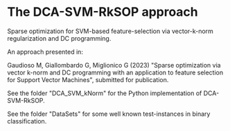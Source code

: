 # The DCA-SVM-RkSOP approach
Sparse optimization for SVM-based feature-selection via vector-k-norm regularization and DC programming.

An approach presented in:

Gaudioso M, Giallombardo G, Miglionico G (2023) "Sparse optimization via vector k-norm and DC programming with an application to feature selection for Support Vector Machines", submitted for publication.

See the folder "DCA_SVM_kNorm" for the Python implementation of DCA-SVM-RkSOP.

See the folder "DataSets" for some well known test-instances in binary classification.
